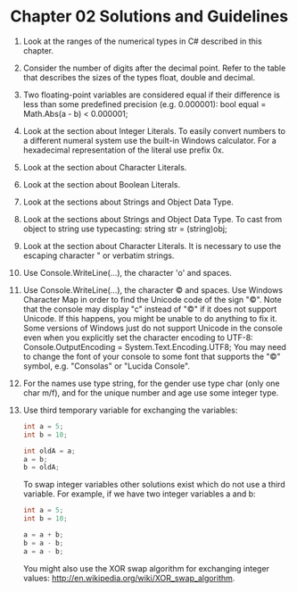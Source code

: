 # Chapter 02 Solutions and Guidelines

1. Look at the ranges of the numerical types in C# described in this chapter.
1. Consider the number of digits after the decimal point. Refer to the table that describes the sizes of the types float, double and decimal.
1. Two floating-point variables are considered equal if their difference is less than some predefined precision (e.g. 0.000001):
bool equal = Math.Abs(a - b) < 0.000001;
1. Look at the section about Integer Literals. To easily convert numbers to a different numeral system use the built-in Windows calculator. For a hexadecimal representation of the literal use prefix 0x.
1. Look at the section about Character Literals.
1. Look at the section about Boolean Literals.
1. Look at the sections about Strings and Object Data Type.
1. Look at the sections about Strings and Object Data Type. To cast from object to string use typecasting:
string str = (string)obj;
1. Look at the section about Character Literals. It is necessary to use the escaping character \" or verbatim strings.
1. Use Console.WriteLine(…), the character 'o' and spaces.
1. Use Console.WriteLine(…), the character © and spaces. Use Windows Character Map in order to find the Unicode code of the sign "©".
Note that the console may display "c" instead of "©" if it does not support Unicode. If this happens, you might be unable to do anything to fix it. Some versions of Windows just do not support Unicode in the console even when you explicitly set the character encoding to UTF-8:
Console.OutputEncoding = System.Text.Encoding.UTF8;
You may need to change the font of your console to some font that supports the "©" symbol, e.g. "Consolas" or "Lucida Console".
1. For the names use type string, for the gender use type char (only one char m/f), and for the unique number and age use some integer type.
1. Use third temporary variable for exchanging the variables:

    ```cs
    int a = 5;
    int b = 10;

    int oldA = a;
    a = b;
    b = oldA;
    ```

    To swap integer variables other solutions exist which do not use a third variable. For example, if we have two integer variables a and b:

    ```cs
    int a = 5;
    int b = 10;

    a = a + b;
    b = a - b;
    a = a - b;
    ```

    You might also use the XOR swap algorithm for exchanging integer values: <http://en.wikipedia.org/wiki/XOR_swap_algorithm>.
